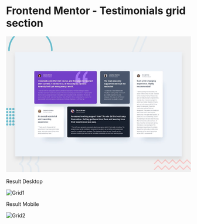 # Frontend Mentor - Testimonials grid section

![Design preview for the Testimonials grid section coding challenge](./design/desktop-preview.jpg)


 Result Desktop
 
 ![Grid1](https://user-images.githubusercontent.com/48796920/186423199-d89da495-cd00-4376-b03c-b649e1d12507.PNG)
 
 
 Result Mobile
 
 ![Grid2](https://user-images.githubusercontent.com/48796920/186423404-d5464ac9-4725-420b-810a-e44ae7e432db.PNG)
